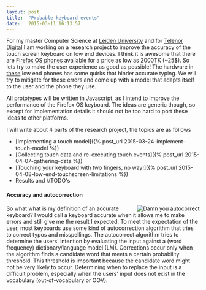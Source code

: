 ```yaml
---
layout: post
title:  "Probable keyboard events"
date:   2015-03-11 16:13:57
---
```


For my master Computer Science at [Leiden University][liacs] and for [Telenor Digital][telenordigital] I am working on a research project to improve the accuracy of the touch screen keyboard on low end devices. I think it is awesome that there are [Firefox OS phones][dolphin] available for a price as low as 2000TK (~25$). So lets try to make the user experience as good as possible! The hardware in [these][keon] low end phones has some quirks that hinder accurate typing. We will try to mitigate for those errors and come up with a model that adapts itself to the user and the phone they use.

All prototypes will be written in Javascript, as I intend to improve the performance of the Firefox OS keyboard. The ideas are generic though, so except for implementation details it should not be too hard to port these ideas to other platforms.

<!---
The model will try to improve typing accuracy for people who make recurring mistakes, e.g. when you recurringly hit (or miss!) your intended keys with a certain offset. 
-->

I will write about 4 parts of the research project, the topics are as follows

* [Implementing a touch model]({% post_url 2015-03-24-implement-touch-model %})
* [Collecting touch data and re-executing touch events]({% post_url 2015-04-07-gathering-data %})
* [Touching your keyboard with two fingers, no way!]({% post_url 2015-04-08-low-end-touchscreen-limitations %})
* Results and //TODO's

#### Accuracy and autocorrection

<div style="float: right; max-width:45%; margin-left: 20px;">
	<img style="max-height:250px;" title="Damn you autocorrect" src="http://cdn.damnyouautocorrect.com/images/meditating.jpg" align="right" />
</div>

So what what is my definition of an accurate keyboard? I would call a keyboard accurate when it allows me to make errors and still give me the result I expected. To meet the expectation of the user, most keyboards use some kind of autocorrection algorithm that tries to correct typos and misspellings. The autocorrect algorithm tries to determine the users' intention by evaluating the input against a (word frequency) dictionary/language model (LM). Corrections occur only when the algorithm finds a candidate word that meets a certain probability threshold. This threshold is important because the candidate word might not be very likely to occur. Determining when to replace the input is a difficult problem, especially when the users' input does not exist in the vocabulary (out-of-vocabulary or OOV). 


[liacs]:      		http://www.liacs.nl/
[telenordigital]: 	http://telenordigital.com/
[autocorrect]: 		http://cdn.damnyouautocorrect.com/images/meditating.jpg
[keon]: 			http://en.wikipedia.org/wiki/GeeksPhone_Keon
[dolphin]:			https://developer.mozilla.org/en-US/Firefox_OS/Phone_guide/Symphony_GoFox_F15